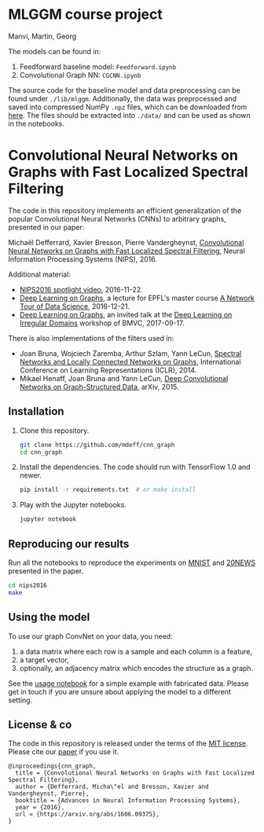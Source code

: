 # MLGGM course project
Manvi, Martin, Georg

The models can be found in:
1. Feedforward baseline model: `Feedforward.ipynb`
2. Convolutional Graph NN: `CGCNN.ipynb`

The source code for the baseline model and data preprocessing can be found under `./lib/mlggm`. Additionally, the data was preprocessed and saved into compressed NumPy `.npz` files, which can be downloaded from [here](https://drive.google.com/file/d/1KVE9AzpsLugcW8f0OFOyyv7tYMZDY8ZW/view?usp=sharing). The files should be extracted into `./data/` and can be used as shown in the notebooks.


# Convolutional Neural Networks on Graphs with Fast Localized Spectral Filtering

The code in this repository implements an efficient generalization of the
popular Convolutional Neural Networks (CNNs) to arbitrary graphs, presented in
our paper:

Michaël Defferrard, Xavier Bresson, Pierre Vandergheynst, [Convolutional Neural
Networks on Graphs with Fast Localized Spectral Filtering][arXiv], Neural
Information Processing Systems (NIPS), 2016.

Additional material:
* [NIPS2016 spotlight video][video], 2016-11-22.
* [Deep Learning on Graphs][slides_ntds], a lecture for EPFL's master course [A
  Network Tour of Data Science][ntds], 2016-12-21.
* [Deep Learning on Graphs][slides_dlid], an invited talk at the [Deep Learning on
  Irregular Domains][dlid] workshop of BMVC, 2017-09-17.

[video]: https://www.youtube.com/watch?v=cIA_m7vwOVQ
[slides_ntds]: https://doi.org/10.6084/m9.figshare.4491686
[ntds]: https://github.com/mdeff/ntds_2016
[slides_dlid]: https://doi.org/10.6084/m9.figshare.5394805
[dlid]: http://dlid.swansea.ac.uk

There is also implementations of the filters used in:
* Joan Bruna, Wojciech Zaremba, Arthur Szlam, Yann LeCun, [Spectral Networks
  and Locally Connected Networks on Graphs][bruna], International Conference on
  Learning Representations (ICLR), 2014.
* Mikael Henaff, Joan Bruna and Yann LeCun, [Deep Convolutional Networks on
  Graph-Structured Data][henaff], arXiv, 2015.

[arXiv]:  https://arxiv.org/abs/1606.09375
[bruna]:  https://arxiv.org/abs/1312.6203
[henaff]: https://arxiv.org/abs/1506.05163

## Installation

1. Clone this repository.
   ```sh
   git clone https://github.com/mdeff/cnn_graph
   cd cnn_graph
   ```

2. Install the dependencies. The code should run with TensorFlow 1.0 and newer.
   ```sh
   pip install -r requirements.txt  # or make install
   ```

3. Play with the Jupyter notebooks.
   ```sh
   jupyter notebook
   ```

## Reproducing our results

Run all the notebooks to reproduce the experiments on
[MNIST](nips2016/mnist.ipynb) and [20NEWS](nips2016/20news.ipynb) presented in
the paper.
```sh
cd nips2016
make
```

## Using the model

To use our graph ConvNet on your data, you need:

1. a data matrix where each row is a sample and each column is a feature,
2. a target vector,
3. optionally, an adjacency matrix which encodes the structure as a graph.

See the [usage notebook][usage] for a simple example with fabricated data.
Please get in touch if you are unsure about applying the model to a different
setting.

[usage]: http://nbviewer.jupyter.org/github/mdeff/cnn_graph/blob/outputs/usage.ipynb

## License & co

The code in this repository is released under the terms of the [MIT license](LICENSE.txt).
Please cite our [paper][arXiv] if you use it.

```
@inproceedings{cnn_graph,
  title = {Convolutional Neural Networks on Graphs with Fast Localized Spectral Filtering},
  author = {Defferrard, Micha\"el and Bresson, Xavier and Vandergheynst, Pierre},
  booktitle = {Advances in Neural Information Processing Systems},
  year = {2016},
  url = {https://arxiv.org/abs/1606.09375},
}
```
